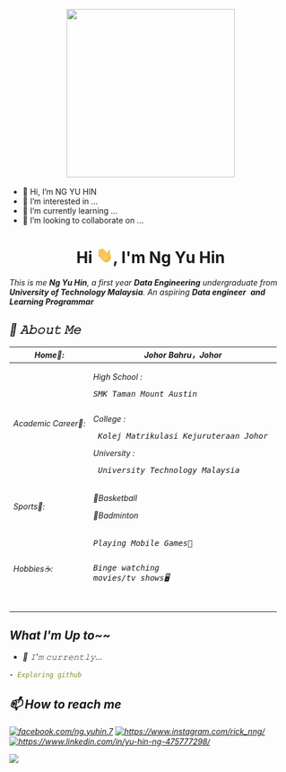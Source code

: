 <p align="center"> <img src="https://blog.lingoda.com/wp-content/uploads/2020/10/How-To-Say-Hello-in-10-Languages.jpg" height="300" ; width="300"> </p>


- 👋 Hi, I’m NG YU HIN
- 👀 I’m interested in ...
- 🌱 I’m currently learning ...
- 💞️ I’m looking to collaborate on ...
<h1 align="center">Hi <img src="https://raw.githubusercontent.com/ABSphreak/ABSphreak/master/gifs/Hi.gif" width="30px">, I'm Ng Yu Hin</h1>

<p align="centre">
  <em>
    This is me <b>Ng Yu Hin</b>, a first year <b>Data Engineering</b> undergraduate from <b>University of Technology Malaysia</b>.
    An aspiring <b>Data engineer</b>&nbsp; <b>and Learning Programmar</b>&nbsp;
    <br>

## :book: 𝙰𝚋𝚘𝚞𝚝 𝙼𝚎
|Home🏡:| Johor Bahru，Johor |
|--|--|
| Academic Career📖: |<p>High School :<pre>SMK Taman Mount Austin</p></pre><p>College :<pre> Kolej Matrikulasi Kejuruteraan Johor </pre></p> <p>University :<pre> University Technology Malaysia </pre>|
| Sports🏅:|<p>🏀Basketball <p>🏸Badminton|
| Hobbies☕: | <pre>Playing Mobile Games📱</p></pre><p><pre>Binge watching movies/tv shows🖥️<pre>|

## What I'm Up to~~
- 🔨 𝙸'𝚖 𝚌𝚞𝚛𝚛𝚎𝚗𝚝𝚕𝚢...
```yaml
- Exploring github
```


## 📫 How to reach me
<p align="left">
<a href="https://www.facebook.com/ng.yuhin.7" target="blank"><img align="center" src="https://raw.githubusercontent.com/rahuldkjain/github-profile-readme-generator/master/src/images/icons/Social/facebook.svg" alt="facebook.com/ng.yuhin.7" height="30" width="40" /></a>
<a href="https://www.instagram.com/rick_nng/" target="blank"><img align="center" src="https://raw.githubusercontent.com/rahuldkjain/github-profile-readme-generator/master/src/images/icons/Social/instagram.svg" alt="https://www.instagram.com/rick_nng/" height="30" width="40" /></a>
<a href="https://www.linkedin.com/in/yu-hin-ng-475777298/" target="blank"><img align="center" src="https://raw.githubusercontent.com/rahuldkjain/github-profile-readme-generator/master/src/images/icons/Social/linked-in-alt.svg" alt="https://www.linkedin.com/in/yu-hin-ng-475777298/" height="30" width="40" /></a>

</p>
 <a href="mailto:ngyuhin2004@gmail.com"><img src="https://img.shields.io/badge/ngyuhin2004@gmail.com-D14836?style=flat&logo=gmail&logoColor=white"> </a>

<!---
RickHackUrSht/RickHackUrSht is a ✨ special ✨ repository because its `README.md` (this file) appears on your GitHub profile.
You can click the Preview link to take a look at your changes.
--->
